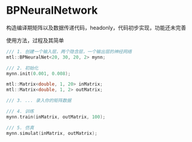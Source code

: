 # BPNeuralNetwork

构造编译期矩阵以及数据传递代码，headonly，代码初步实现，功能还未完善

使用方法，过程及其简单
```cpp
/// 1. 创建一个输入层，两个隐含层，一个输出层的神经网络
mtl::BPNeuralNet<20, 30, 20, 2> mynn;

/// 2. 初始化
mynn.init(0.001, 0.008);

mtl::Matrix<double, 1, 20> inMatrix;
mtl::Matrix<double, 1, 2> outMatrix;

/// 3. ... 录入你的矩阵数据

/// 4. 训练
mynn.train(inMatrix, outMatrix, 100);

/// 5. 仿真
mynn.simulat(inMatrix, outMatrix);
```
